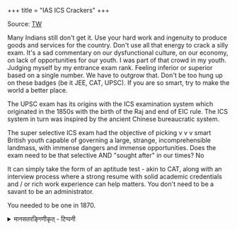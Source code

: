 +++
title = "IAS ICS Crackers"
+++

Source: [TW](https://twitter.com/shrikanth_krish/status/1742012185105093000)

Many Indians still don't get it. Use your hard work and ingenuity to produce goods and services for the country. Don't use all that energy to crack a silly exam. It's a sad commentary on our dysfunctional culture, on our economy, on lack of opportunities for our youth. I was part of that crowd in my youth. Judging myself by my entrance exam rank. Feeling inferior or superior based on a single number. We have to outgrow that. Don't be too hung up on these badges (be it JEE, CAT, UPSC). If you are so smart, try to make the world a better place.

The UPSC exam has its origins with the ICS examination system which originated in the 1850s with the birth of the Raj and end of EIC rule. The ICS system in turn was inspired by the ancient Chinese bureaucratic system.  

The super selective ICS exam had the objective of picking v v v smart British youth capable of governing a large, strange, incomprehensible landmass, with immense dangers and immense opportunities. Does the exam need to be that selective AND "sought after" in our times? No

It can simply take the form of an aptitude test - akin to CAT, along with an interview process where a strong resume with solid academic credentials and / or rich work experience can help matters. You don't need to be a savant to be an administrator.

You needed to be one in 1870.


<details><summary>मानसतरङ्गिणीकृत् - टिप्पनी</summary>

I lived in the midst of such deshI "crackers"
their focus was honed by millions of years,
going back to when a chimp placed a nut to anvil
and thunderously brought down the hammer
delighting in the delectable kernel at hand
Then I learnt the chIna-s were crackers par excellence
</details>
